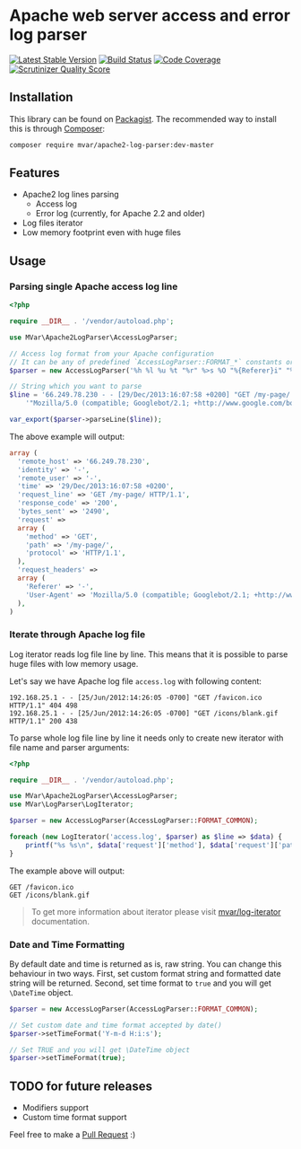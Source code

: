 Apache web server access and error log parser
=============================================

[![Latest Stable Version](https://poser.pugx.org/mvar/apache2-log-parser/v/stable)](https://packagist.org/packages/mvar/apache2-log-parser)
[![Build Status](https://travis-ci.org/mvar/apache2-log-parser.svg?branch=master)](https://travis-ci.org/mvar/apache2-log-parser)
[![Code Coverage](https://scrutinizer-ci.com/g/mvar/apache2-log-parser/badges/coverage.png?s=c4f63101c2d2877a2a0623b3a75ee18b67636b97)](https://scrutinizer-ci.com/g/mvar/apache2-log-parser/)
[![Scrutinizer Quality Score](https://scrutinizer-ci.com/g/mvar/apache2-log-parser/badges/quality-score.png?s=2eb88f010261c2bc70e969cb98107a57342b3543)](https://scrutinizer-ci.com/g/mvar/apache2-log-parser/)

Installation
---

This library can be found on [Packagist](https://packagist.org/packages/mvar/apache2-log-parser).
The recommended way to install this is through [Composer](https://getcomposer.org):

```bash
composer require mvar/apache2-log-parser:dev-master
```

Features
--------

 - Apache2 log lines parsing
     - Access log
     - Error log (currently, for Apache 2.2 and older)
 - Log files iterator
 - Low memory footprint even with huge files

Usage
-----

### Parsing single Apache access log line

```php
<?php

require __DIR__ . '/vendor/autoload.php';

use MVar\Apache2LogParser\AccessLogParser;

// Access log format from your Apache configuration
// It can be any of predefined `AccessLogParser::FORMAT_*` constants or custom string
$parser = new AccessLogParser('%h %l %u %t "%r" %>s %O "%{Referer}i" "%{User-Agent}i"');

// String which you want to parse
$line = '66.249.78.230 - - [29/Dec/2013:16:07:58 +0200] "GET /my-page/ HTTP/1.1" 200 2490 "-" ' .
    '"Mozilla/5.0 (compatible; Googlebot/2.1; +http://www.google.com/bot.html)"';

var_export($parser->parseLine($line));
```

The above example will output:

```php
array (
  'remote_host' => '66.249.78.230',
  'identity' => '-',
  'remote_user' => '-',
  'time' => '29/Dec/2013:16:07:58 +0200',
  'request_line' => 'GET /my-page/ HTTP/1.1',
  'response_code' => '200',
  'bytes_sent' => '2490',
  'request' =>
  array (
    'method' => 'GET',
    'path' => '/my-page/',
    'protocol' => 'HTTP/1.1',
  ),
  'request_headers' =>
  array (
    'Referer' => '-',
    'User-Agent' => 'Mozilla/5.0 (compatible; Googlebot/2.1; +http://www.google.com/bot.html)',
  ),
)
```

### Iterate through Apache log file

Log iterator reads log file line by line. This means that it is possible to
parse huge files with low memory usage.

Let's say we have Apache log file `access.log` with following content:

```
192.168.25.1 - - [25/Jun/2012:14:26:05 -0700] "GET /favicon.ico HTTP/1.1" 404 498
192.168.25.1 - - [25/Jun/2012:14:26:05 -0700] "GET /icons/blank.gif HTTP/1.1" 200 438
```

To parse whole log file line by line it needs only to create new iterator with
file name and parser arguments:

```php
<?php

require __DIR__ . '/vendor/autoload.php';

use MVar\Apache2LogParser\AccessLogParser;
use MVar\LogParser\LogIterator;

$parser = new AccessLogParser(AccessLogParser::FORMAT_COMMON);

foreach (new LogIterator('access.log', $parser) as $line => $data) {
    printf("%s %s\n", $data['request']['method'], $data['request']['path']);
}
```

The example above will output:

```
GET /favicon.ico
GET /icons/blank.gif
```

> To get more information about iterator please visit [mvar/log-iterator][1] documentation.

### Date and Time Formatting

By default date and time is returned as is, raw string. You can change this
behaviour in two ways. First, set custom format string and formatted date
string will be returned. Second, set time format to `true` and you will get
`\DateTime` object.
 
```php       
$parser = new AccessLogParser(AccessLogParser::FORMAT_COMMON);

// Set custom date and time format accepted by date()
$parser->setTimeFormat('Y-m-d H:i:s');

// Set TRUE and you will get \DateTime object
$parser->setTimeFormat(true);
```

TODO for future releases
------------------------

 - Modifiers support
 - Custom time format support

Feel free to make a [Pull Request](https://github.com/mvar/apache2-log-parser/pulls) :)

[1]: https://github.com/mvar/log-parser
